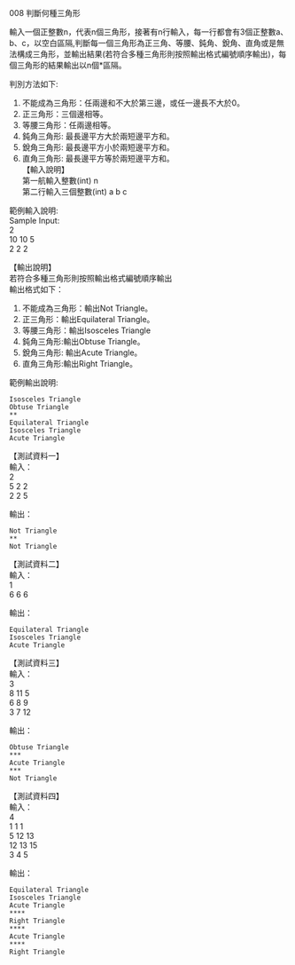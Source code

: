 008 判斷何種三角形  
  
輸入一個正整數n，代表n個三角形，接著有n行輸入，每一行都會有3個正整數a、b、c，以空白區隔,判斷每一個三角形為正三角、等腰、鈍角、銳角、直角或是無法構成三角形，並輸出結果(若符合多種三角形則按照輸出格式編號順序輸出)，每個三角形的結果輸出以n個*區隔。  
  
判別方法如下:  
1. 不能成為三角形：任兩邊和不大於第三邊，或任一邊長不大於0。  
2. 正三角形：三個邊相等。  
3. 等腰三角形：任兩邊相等。  
4. 鈍角三角形: 最長邊平方大於兩短邊平方和。  
5. 銳角三角形: 最長邊平方小於兩短邊平方和。  
6. 直角三角形: 最長邊平方等於兩短邊平方和。  
【輸入說明】  
第一航輸入整數(int) n  
第二行輸入三個整數(int) a b c  
  
  
範例輸入說明:  
Sample Input:  
2  
10 10 5  
2 2 2  
  
【輸出說明】  
若符合多種三角形則按照輸出格式編號順序輸出  
輸出格式如下：  
1. 不能成為三角形：輸出Not Triangle。  
2. 正三角形：輸出Equilateral Triangle。  
3. 等腰三角形：輸出Isosceles Triangle  
4. 鈍角三角形:輸出Obtuse Triangle。  
5. 銳角三角形: 輸出Acute Triangle。  
6. 直角三角形:輸出Right Triangle。  
  
範例輸出說明:  
```
Isosceles Triangle  
Obtuse Triangle  
**  
Equilateral Triangle  
Isosceles Triangle  
Acute Triangle
```
  
【測試資料一】  
輸入：  
2  
5 2 2  
2 2 5  
  
輸出：  
```
Not Triangle  
**  
Not Triangle
```
  
【測試資料二】  
輸入：  
1  
6 6 6  
  
輸出：  
```
Equilateral Triangle  
Isosceles Triangle  
Acute Triangle
```
  
【測試資料三】  
輸入：  
3  
8 11 5  
6 8 9  
3 7 12  
  
輸出：  
```
Obtuse Triangle  
***  
Acute Triangle  
***  
Not Triangle
```  
【測試資料四】  
輸入：  
4  
1 1 1  
5 12 13  
12 13 15  
3 4 5  
  
輸出：  
```
Equilateral Triangle  
Isosceles Triangle  
Acute Triangle  
****  
Right Triangle  
****  
Acute Triangle  
****  
Right Triangle  
```
